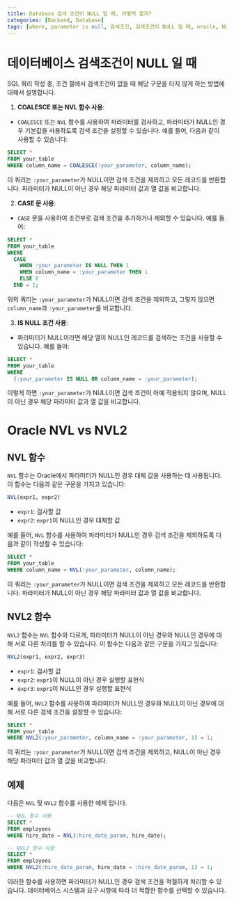 ```yaml
---
title: Database 검색 조건이 NULL 일 때, 어떻게 할까?
categories: [Backend, Database]
tags: [where, parameter is null, 검색조건, 검색조건이 NULL 일 때, oracle, NVL]
---
```



# 데이터베이스 검색조건이 NULL 일 때

SQL 쿼리 작성 중, 조건 절에서 검색조건이 없을 때 해당 구문을 타지 않게 하는 방법에 대해서 설명합니다.

1. **COALESCE 또는 NVL 함수 사용**:
  - `COALESCE` 또는 `NVL` 함수를 사용하여 파라미터를 검사하고, 파라미터가 NULL인 경우 기본값을 사용하도록 검색 조건을 설정할 수 있습니다. 예를 들어, 다음과 같이 사용할 수 있습니다:

   ```sql
   SELECT *
   FROM your_table
   WHERE column_name = COALESCE(:your_parameter, column_name);
   ```

   이 쿼리는 `:your_parameter`가 NULL이면 검색 조건을 제외하고 모든 레코드를 반환합니다. 파라미터가 NULL이 아닌 경우 해당 파라미터 값과 열 값을 비교합니다.

2. **CASE 문 사용**:
  - `CASE` 문을 사용하여 조건부로 검색 조건을 추가하거나 제외할 수 있습니다. 예를 들어:

   ```sql
   SELECT *
   FROM your_table
   WHERE
     CASE
       WHEN :your_parameter IS NULL THEN 1
       WHEN column_name = :your_parameter THEN 1
       ELSE 0
     END = 1;
   ```

   위의 쿼리는 `:your_parameter`가 NULL이면 검색 조건을 제외하고, 그렇지 않으면 `column_name`과 `:your_parameter`를 비교합니다.

3. **IS NULL 조건 사용**:
  - 파라미터가 NULL이라면 해당 열이 NULL인 레코드를 검색하는 조건을 사용할 수 있습니다. 예를 들어:

   ```sql
   SELECT *
   FROM your_table
   WHERE
     (:your_parameter IS NULL OR column_name = :your_parameter);
   ```

   이렇게 하면 `:your_parameter`가 NULL이면 검색 조건이 아예 적용되지 않으며, NULL이 아닌 경우 해당 파라미터 값과 열 값을 비교합니다.


# Oracle NVL vs NVL2

## NVL 함수

`NVL` 함수는 Oracle에서 파라미터가 NULL인 경우 대체 값을 사용하는 데 사용됩니다. 이 함수는 다음과 같은 구문을 가지고 있습니다:

```sql
NVL(expr1, expr2)
```

- `expr1`: 검사할 값
- `expr2`: `expr1`이 NULL인 경우 대체할 값

예를 들어, `NVL` 함수를 사용하여 파라미터가 NULL인 경우 검색 조건을 제외하도록 다음과 같이 작성할 수 있습니다:

```sql
SELECT *
FROM your_table
WHERE column_name = NVL(:your_parameter, column_name);
```

이 쿼리는 `:your_parameter`가 NULL이면 검색 조건을 제외하고 모든 레코드를 반환합니다. 파라미터가 NULL이 아닌 경우 해당 파라미터 값과 열 값을 비교합니다.

## NVL2 함수

`NVL2` 함수는 `NVL` 함수와 다르게, 파라미터가 NULL이 아닌 경우와 NULL인 경우에 대해 서로 다른 처리를 할 수 있습니다. 이 함수는 다음과 같은 구문을 가지고 있습니다:

```sql
NVL2(expr1, expr2, expr3)
```

- `expr1`: 검사할 값
- `expr2`: `expr1`이 NULL이 아닌 경우 실행할 표현식
- `expr3`: `expr1`이 NULL인 경우 실행할 표현식

예를 들어, `NVL2` 함수를 사용하여 파라미터가 NULL인 경우와 NULL이 아닌 경우에 대해 서로 다른 검색 조건을 설정할 수 있습니다:

```sql
SELECT *
FROM your_table
WHERE NVL2(:your_parameter, column_name = :your_parameter, 1) = 1;
```

이 쿼리는 `:your_parameter`가 NULL이면 검색 조건을 제외하고, NULL이 아닌 경우 해당 파라미터 값과 열 값을 비교합니다.

## 예제

다음은 `NVL` 및 `NVL2` 함수를 사용한 예제 입니다.

```sql
-- NVL 함수 사용
SELECT *
FROM employees
WHERE hire_date = NVL(:hire_date_param, hire_date);

-- NVL2 함수 사용
SELECT *
FROM employees
WHERE NVL2(:hire_date_param, hire_date = :hire_date_param, 1) = 1;
```

이러한 함수를 사용하면 파라미터가 NULL인 경우 검색 조건을 적절하게 처리할 수 있습니다. 데이터베이스 시스템과 요구 사항에 따라 더 적합한 함수를 선택할 수 있습니다.

